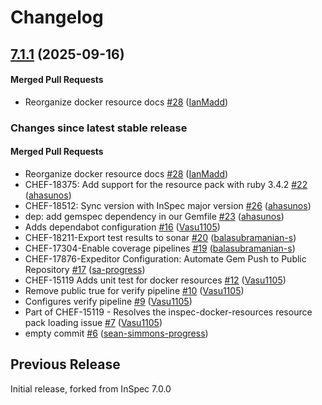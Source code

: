 # Changelog

<!-- latest_release 7.1.1 -->
## [7.1.1](https://github.com/inspec/inspec-docker-resources/tree/7.1.1) (2025-09-16)

#### Merged Pull Requests
- Reorganize docker resource docs [#28](https://github.com/inspec/inspec-docker-resources/pull/28) ([IanMadd](https://github.com/IanMadd))
<!-- latest_release -->

<!-- release_rollup -->
### Changes since latest stable release

#### Merged Pull Requests
- Reorganize docker resource docs [#28](https://github.com/inspec/inspec-docker-resources/pull/28) ([IanMadd](https://github.com/IanMadd)) <!-- 7.1.1 -->
- CHEF-18375: Add support for the resource pack with ruby 3.4.2 [#22](https://github.com/inspec/inspec-docker-resources/pull/22) ([ahasunos](https://github.com/ahasunos)) <!-- 7.1.0 -->
- CHEF-18512: Sync version with InSpec major version [#26](https://github.com/inspec/inspec-docker-resources/pull/26) ([ahasunos](https://github.com/ahasunos)) <!-- 7.0.0 -->
- dep: add gemspec dependency in our Gemfile [#23](https://github.com/inspec/inspec-docker-resources/pull/23) ([ahasunos](https://github.com/ahasunos)) <!-- 0.3.9 -->
- Adds dependabot configuration [#16](https://github.com/inspec/inspec-docker-resources/pull/16) ([Vasu1105](https://github.com/Vasu1105)) <!-- 0.3.8 -->
- CHEF-18211-Export test results to sonar [#20](https://github.com/inspec/inspec-docker-resources/pull/20) ([balasubramanian-s](https://github.com/balasubramanian-s)) <!-- 0.3.7 -->
- CHEF-17304-Enable coverage pipelines [#19](https://github.com/inspec/inspec-docker-resources/pull/19) ([balasubramanian-s](https://github.com/balasubramanian-s)) <!-- 0.3.6 -->
-  CHEF-17876-Expeditor Configuration: Automate Gem Push to Public Repository [#17](https://github.com/inspec/inspec-docker-resources/pull/17) ([sa-progress](https://github.com/sa-progress)) <!-- 0.3.5 -->
- CHEF-15119 Adds unit test for docker resources [#12](https://github.com/inspec/inspec-docker-resources/pull/12) ([Vasu1105](https://github.com/Vasu1105)) <!-- 0.3.4 -->
- Remove public true for verify pipeline [#10](https://github.com/inspec/inspec-docker-resources/pull/10) ([Vasu1105](https://github.com/Vasu1105)) <!-- 0.3.3 -->
- Configures verify pipeline [#9](https://github.com/inspec/inspec-docker-resources/pull/9) ([Vasu1105](https://github.com/Vasu1105)) <!-- 0.3.2 -->
- Part of CHEF-15119 - Resolves the inspec-docker-resources resource pack loading issue [#7](https://github.com/inspec/inspec-docker-resources/pull/7) ([Vasu1105](https://github.com/Vasu1105)) <!-- 0.3.1 -->
- empty commit [#6](https://github.com/inspec/inspec-docker-resources/pull/6) ([sean-simmons-progress](https://github.com/sean-simmons-progress)) <!-- 0.3.0 -->
<!-- release_rollup -->

<!-- latest_stable_release -->
<!-- latest_stable_release -->

## Previous Release

Initial release, forked from InSpec 7.0.0